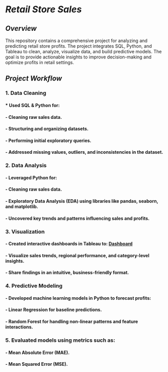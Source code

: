 # _Retail Store Sales_
## _Overview_
This repository contains a comprehensive project for analyzing and predicting retail store profits. The project integrates SQL, Python, and Tableau to clean, analyze, visualize data, and build predictive models. The goal is to provide actionable insights to improve decision-making and optimize profits in retail settings.

## _Project Workflow_
### 1. Data Cleaning
#### * Used SQL & Python for:
#### - Cleaning raw sales data.
#### - Structuring and organizing datasets.
#### - Performing initial exploratory queries.
#### - Addressed missing values, outliers, and inconsistencies in the dataset.
### 2. Data Analysis
#### - Leveraged Python for:
#### - Cleaning raw sales data.
#### - Exploratory Data Analysis (EDA) using libraries like pandas, seaborn, and matplotlib.
#### - Uncovered key trends and patterns influencing sales and profits.
### 3. Visualization
#### - Created interactive dashboards in Tableau to: [Dashboard](https://public.tableau.com/views/RetailStoreSales_17337515700970/Story1?:language=en-GB&:sid=&:redirect=auth&:display_count=n&:origin=viz_share_link)
#### - Visualize sales trends, regional performance, and category-level insights.
#### - Share findings in an intuitive, business-friendly format.
### 4. Predictive Modeling
#### - Developed machine learning models in Python to forecast profits:
#### - Linear Regression for baseline predictions.
#### - Random Forest for handling non-linear patterns and feature interactions.
### 5. Evaluated models using metrics such as:
#### - Mean Absolute Error (MAE).
#### - Mean Squared Error (MSE).


